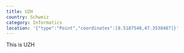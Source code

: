 ```yaml
---
title: UZH
country: Schweiz
category: Informatics
location: '{"type":"Point","coordinates":[8.5187548,47.3538487]}'
---
```

This is UZH